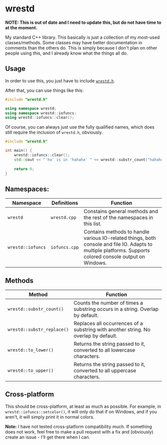 # wrestd
**NOTE: This is out of date and I need to update this, but do not have time to at the moment.**

My standard C++ library. This basically is just a collection of my most-used classes/methods. Some classes may have better documentation in comments than the others do. This is simply because I don't plan on other people using this, and I already know what the things all do.

## Usage
In order to use this, you just have to include [`wrestd.h`](Code/wrestd.h).

After that, you can use things like this:

```c++
#include "wrestd.h"

using namespace wrestd;
using namespace wrestd::iofuncs;
using wrestd::iofuncs::clear();
```

Of course, you can always just use the fully qualified names, which does still require the inclusion of `wrestd.h`, obviously.

```c++
#include "wrestd.h"

int main() {
	wrestd::iofuncs::clear();
	std::cout << "'ha' is in 'hahaha' " << wrestd::substr_count("hahaha", "ha") << " times." << std::endl;
	
	return 0;
}
```

## Namespaces:
| Namespace | Definitions | Function |
| --- | --- | --- |
| `wrestd` | `wrestd.cpp` | Constains general methods and the rest of the namespaces in this list. |
| `wrestd::iofuncs` | `iofuncs.cpp` | Contains methods to handle various IO-related things, both console and file IO. Adapts to multiple platforms. Supports colored console output on Windows. |

## Methods
| Method | Function |
| --- | --- |
| `wrestd::substr_count()` | Counts the number of times a substring occurs in a string. Overlap by default. |
| `wrestd::substr_replace()` | Replaces all occurrences of a substring with another string. No overlap by default. |
| `wrestd::to_lower()` | Returns the string passed to it, converted to all lowercase characters. |
| `wrestd::to_upper()` | Returns the string passed to it, converted to all uppercase characters. |

## Cross-platform
This should be cross-platform, at least as much as possible. For example, in `wrestd::iofuncs::setcolor()`, it will only do that if on Windows, and if you aren't, it will simply print it in normal colors.

**Note:** I have not tested cross-platform compatibility much. If something does not work, feel free to make a pull request with a fix and (obviously) create an issue - I'll get there when I can.
